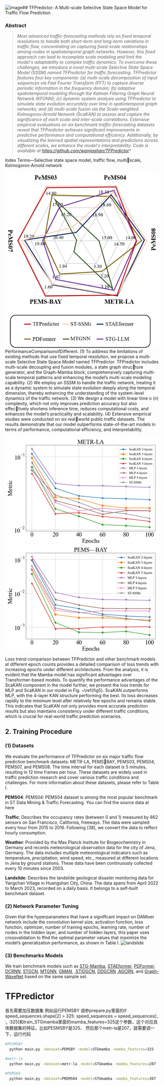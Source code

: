 ![image](https://github.com/user-attachments/assets/4b0d9a4f-c7fa-4dfa-9540-cdbf19c845ac)## TFPredictor: A Multi-scale Selective State Space Model for Traffic Flow Prediction

### Abstract

> *Most advanced traffic-forecasting methods rely on fixed temporal resolutions to handle both short-term and long-term variations in traffic flow, concentrating on capturing fixed-scale relationships among nodes in spatiotemporal graph networks. However, this fixed approach can lead to incomplete scale modeling and limit the model's adaptability to complex traffic dynamics. To overcome these challenges, we introduce a novel multi-scale Selective State Space Model (SSSM) named TFPredictor for traffic forecasting. TFPredictor features four key components: (a) multi-scale decomposition of input sequences via Fast Fourier Transform (FFT) to capture diverse periodic information in the frequency domain; (b) adaptive spatiotemporal modeling through the Kalman Filtering Graph Neural Network (KFGNN); (c) dynamic system analysis using TFPredictor to simulate state evolution accurately over time in spatiotemporal graph networks; and (d) multi-scale fusion via the Scale-weighted Kolmogorov-Arnold Network (ScaKAN) to assess and capture the significance of each scale and inter-scale correlations. Extensive empirical evaluations on six benchmark traffic-forecasting datasets reveal that TFPredictor achieves significant improvements in predictive performance and computational efficiency. Additionally, by visualizing the learned spatial representations and predictions across different scales, we enhance the model's interpretability. Code is available at https://github.com/wanjiashan/TFPredictor**

Index Terms—Selective state space model, traffic flow, multiscale, Kolmogorov-Arnold network

![landslide](imgs/1.png)
PerformanceComparisonofDifferent.
(1) To address the limitations of existing methods that use
fixed temporal resolution, we propose a multi-scale Selective
State Space Model named TFPredictor. TFPredictor includes
multi-scale decoupling and fusion modules, a state graph structure generator, and the Graph-Mamba block, comprehensively
capturing multi-scale temporal patterns and enhancing the
model’s multi-scale modeling capability.
(2) We employ an SSSM to handle the traffic network,
treating it as a dynamic system to simulate state evolution
deeply along the temporal dimension, thereby enhancing the
understanding of the system-level dynamics of the traffic
network.
(3) We design a model with linear time o (n) complexity,
which not only improves prediction accuracy but also effectively shortens inference time, reduces computational costs,
and enhances the model’s practicality and scalability.
(4) Extensive empirical studies were conducted on six realworld public traffic datasets. The results demonstrate that
our model outperforms state-of-the-art models in terms of
performance, computational efficiency, and interpretability.

![landslide](imgs/2.png)   ![landslide](imgs/2-1.png)

Loss trend comparison between TFPredictor and other benchmark models at different epoch counts
provides a detailed comparison of loss trends with increasing epochs under different architectures. From the analysis, it is evident that the Mamba model has significant advantages over Transformer-based models. To quantify the performance advantages of the ScaKAN component in the model further, we present the loss trends for MLP and ScaKAN in our model in Fig. ~\ref{fig5}. ScaKAN outperforms MLP, with the 4-layer KAN structure performing the best. Its loss decreases rapidly to the minimum level after relatively few epochs and remains stable. This indicates that ScaKAN not only provides more accurate prediction results but also maintains consistency under different traffic conditions, which is crucial for real-world traffic prediction scenarios.


## 2. Training Procedure
### (1) Datasets
We evaluate the performance of TFPredictor on six major
traffic flow prediction benchmark datasets: METR-LA, PEMSBAY, PEMS03, PEMS04, PEMS07, and PEMS08. The time
interval for each dataset is 5 minutes, resulting in 12 time
frames per hour. These datasets are widely used in traffic
prediction research and cover various traffic conditions and
challenges. For more information about these datasets, please
refer to Table I.


<b>PEMS04</b>: PEMS04: PEMS04 dataset is among the most popular benchmark in ST Data Mining & Traffic Forecasting. You can find the source data at here


<b>Traffic</b>: Describes the occupancy rates (between 0 and 1) measured by 862 sensors on San Francisco, California,
freeways. The data were sampled every hour from 2015 to 2016. Following [38], we convert the data to reffect hourly
consumption.


<b>Weather</b>: Provided by the Max Planck Institute for
Biogeochemistry in Germany and records meteorological observation
 data for the city of Jena, Germany. The data includes
multiple meteorological indicators such as temperature, precipitation,
 wind speed, etc., measured at different locations in
Jena by ground stations. These data have been continuously
collected every 10 minutes since 2003.

<b>Landslide</b>: Describes the landslide geological disaster
monitoring data for Yangchan Village in Huangshan City,
China. The data spans from April 2022 to March 2023,
recorded on a daily basis. It belongs to a self-built benchmark
dataset.

### (2) Network Parameter Tuning
Given that the hyperparameters that have a signiffcant
impact on DAMixer network include the convolution kernel
size, activation function, loss function, optimizer, number of
training epochs, learning rate, number of nodes in the hidden
layer, and number of hidden layers, this paper uses crossvalidation
 to ffnd the optimal parameter values that maximize
the model’s generalization performance, as shown in Table I.
![landslide](imgs/t1.png)



### (3) Benchmarks Models
We train benchmark models such as <a href="https://github.com/LincanLi98/STG-Mamba" target="_blank">STG-Mamba</a>, <a href="https://github.com/XDZhelheim/STAEformer" target="_blank">STAEformer</a>, <a href="https://github.com/BUAABIGSCity/PDFormer" target="_blank">PDFormer</a>, <a href="https://github.com/chnsh/DCRNN_PyTorch" target="_blank">DCRNN</a>, <a href="https://github.com/hazdzz/STGCN" target="_blank">STGCN</a>, <a href="https://github.com/nnzhan/MTGNN" target="_blank">MTGNN</a>, <a href="https://github.com/zhengchuanpan/GMAN" target="_blank">GMAN</a>, ,<a href="https://github.com/LiuAoyu1998/STIDGCN" target="_blank">STIDGCN</a>, <a href="https://github.com/wengwenchao123/DDGCRN" target="_blank">DDGCRN</a> ,<a href="https://github.com/LeiBAI/AGCRN" target="_blank">AGCRN</a>, and <a href="https://github.com/nnzhan/Graph-WaveNet" target="_blank">Graph-WaveNet</a> based on the same sample set.

# TFPredictor
首先需要加压数据集
例如运行PEMSBY
调参prepare.py里面的if speed_sequences.shape[2] > 325:
        speed_sequences = speed_sequences[:, :, :325]和train_STGmamba里面的mamba_features=325这个参数，这个对应具体数据集的特征，比如PESMSBY是325，
  然后那个metr-la是207，就需要调一下，运行代码 
```bash
#PESMSBY
  python main.py -dataset=PEMSBY -model=STGmamba -mamba_features=325 
```
```bash
#metr-la
  python main.py -dataset=metr-la -model=STGmamba -mamba_features=207
```
```bash
#PEMS04
  python main.py -dataset=PREMS04 -model=STGmamba -mamba_features=307
```
